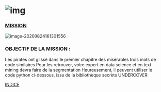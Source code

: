 

# ![img](/assets/undercover.png)

### <u>MISSION</u>



![image-20200824161301556](/assets/image-20200824161301556.png)

### OBJECTIF DE LA MISSION : 

Les pirates ont glissé dans le premier chapitre des misérables trois mots de code similaires
Pour les retrouver, votre expert en data science et en text mining devra faire de la segmentation
Heureusement, il peuvent utiliser le code python ci-dessous, issu de la bibliothèque secrète UNDERCOVER

[INDICE](https://ibm.biz/BdqVpK)




